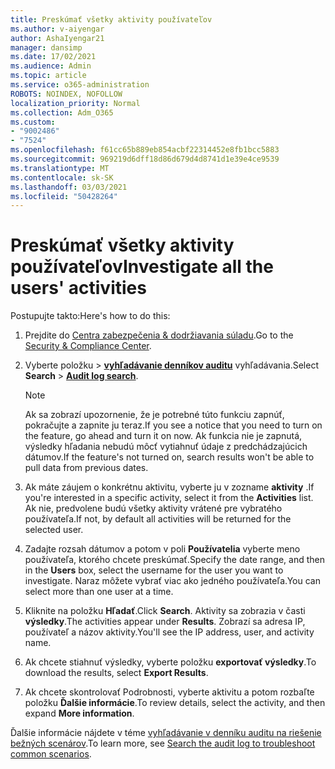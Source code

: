 ```yaml
---
title: Preskúmať všetky aktivity používateľov
ms.author: v-aiyengar
author: AshaIyengar21
manager: dansimp
ms.date: 17/02/2021
ms.audience: Admin
ms.topic: article
ms.service: o365-administration
ROBOTS: NOINDEX, NOFOLLOW
localization_priority: Normal
ms.collection: Adm_O365
ms.custom:
- "9002486"
- "7524"
ms.openlocfilehash: f61cc65b889eb854acbf22314452e8fb1bcc5883
ms.sourcegitcommit: 969219d6dff18d86d679d4d8741d1e39e4ce9539
ms.translationtype: MT
ms.contentlocale: sk-SK
ms.lasthandoff: 03/03/2021
ms.locfileid: "50428264"
---
```

# <a name="investigate-all-the-users-activities"></a><span data-ttu-id="a007f-102">Preskúmať všetky aktivity používateľov</span><span class="sxs-lookup"><span data-stu-id="a007f-102">Investigate all the users' activities</span></span>

<span data-ttu-id="a007f-103">Postupujte takto:</span><span class="sxs-lookup"><span data-stu-id="a007f-103">Here's how to do this:</span></span>

1. <span data-ttu-id="a007f-104">Prejdite do [Centra zabezpečenia & dodržiavania súladu](https://go.microsoft.com/fwlink/p/?linkid=2077143).</span><span class="sxs-lookup"><span data-stu-id="a007f-104">Go to the [Security & Compliance Center](https://go.microsoft.com/fwlink/p/?linkid=2077143).</span></span>
1. <span data-ttu-id="a007f-105">Vyberte položku  >  **[vyhľadávanie denníkov auditu](https://go.microsoft.com/fwlink/?linkid=2103759)** vyhľadávania.</span><span class="sxs-lookup"><span data-stu-id="a007f-105">Select **Search** > **[Audit log search](https://go.microsoft.com/fwlink/?linkid=2103759)**.</span></span>
    > [!NOTE]
    > <span data-ttu-id="a007f-106">Ak sa zobrazí upozornenie, že je potrebné túto funkciu zapnúť, pokračujte a zapnite ju teraz.</span><span class="sxs-lookup"><span data-stu-id="a007f-106">If you see a notice that you need to turn on the feature, go ahead and turn it on now.</span></span> <span data-ttu-id="a007f-107">Ak funkcia nie je zapnutá, výsledky hľadania nebudú môcť vytiahnuť údaje z predchádzajúcich dátumov.</span><span class="sxs-lookup"><span data-stu-id="a007f-107">If the feature's not turned on, search results won't be able to pull data from previous dates.</span></span>

1. <span data-ttu-id="a007f-108">Ak máte záujem o konkrétnu aktivitu, vyberte ju v zozname **aktivity** .</span><span class="sxs-lookup"><span data-stu-id="a007f-108">If you're interested in a specific activity, select it from the **Activities** list.</span></span> <span data-ttu-id="a007f-109">Ak nie, predvolene budú všetky aktivity vrátené pre vybratého používateľa.</span><span class="sxs-lookup"><span data-stu-id="a007f-109">If not, by default all activities will be returned for the selected user.</span></span>
1. <span data-ttu-id="a007f-110">Zadajte rozsah dátumov a potom v poli **Používatelia** vyberte meno používateľa, ktorého chcete preskúmať.</span><span class="sxs-lookup"><span data-stu-id="a007f-110">Specify the date range, and then in the **Users** box, select the username for the user you want to investigate.</span></span> <span data-ttu-id="a007f-111">Naraz môžete vybrať viac ako jedného používateľa.</span><span class="sxs-lookup"><span data-stu-id="a007f-111">You can select more than one user at a time.</span></span>
1. <span data-ttu-id="a007f-112">Kliknite na položku **Hľadať**.</span><span class="sxs-lookup"><span data-stu-id="a007f-112">Click **Search**.</span></span> <span data-ttu-id="a007f-113">Aktivity sa zobrazia v časti **výsledky**.</span><span class="sxs-lookup"><span data-stu-id="a007f-113">The activities appear under **Results**.</span></span> <span data-ttu-id="a007f-114">Zobrazí sa adresa IP, používateľ a názov aktivity.</span><span class="sxs-lookup"><span data-stu-id="a007f-114">You'll see the IP address, user, and activity name.</span></span>
1. <span data-ttu-id="a007f-115">Ak chcete stiahnuť výsledky, vyberte položku **exportovať výsledky**.</span><span class="sxs-lookup"><span data-stu-id="a007f-115">To download the results, select **Export Results**.</span></span>
1. <span data-ttu-id="a007f-116">Ak chcete skontrolovať Podrobnosti, vyberte aktivitu a potom rozbaľte položku **Ďalšie informácie**.</span><span class="sxs-lookup"><span data-stu-id="a007f-116">To review details, select the activity, and then expand **More information**.</span></span>

<span data-ttu-id="a007f-117">Ďalšie informácie nájdete v téme [vyhľadávanie v denníku auditu na riešenie bežných scenárov](https://go.microsoft.com/fwlink/?linkid=2103944).</span><span class="sxs-lookup"><span data-stu-id="a007f-117">To learn more, see [Search the audit log to troubleshoot common scenarios](https://go.microsoft.com/fwlink/?linkid=2103944).</span></span>